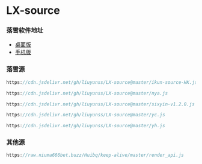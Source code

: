 # LX-source

### 落雪软件地址
- [桌面版](https://github.com/lyswhut/lx-music-desktop)
- [手机版](https://github.com/lyswhut/lx-music-mobile)

### 落雪源
```java
https://cdn.jsdelivr.net/gh/liuyunss/LX-source@master/ikun-source-HK.js
```
```java
https://cdn.jsdelivr.net/gh/liuyunss/LX-source@master/nya.js
```
```java
https://cdn.jsdelivr.net/gh/liuyunss/LX-source@master/sixyin-v1.2.0.js
```
```java
https://cdn.jsdelivr.net/gh/liuyunss/LX-source@master/yc.js
```
```java
https://cdn.jsdelivr.net/gh/liuyunss/LX-source@master/yh.js
```

### 其他源
```java
https://raw.niuma666bet.buzz/Huibq/keep-alive/master/render_api.js
```

